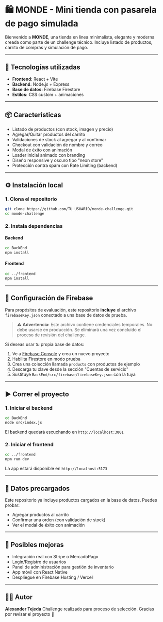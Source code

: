 # 🛍️ MONDE - Mini tienda con pasarela de pago simulada

Bienvenido a **MONDE**, una tienda en línea minimalista, elegante y moderna creada como parte de un challenge técnico. Incluye listado de productos, carrito de compras y simulación de pago.

---

## 🚀 Tecnologías utilizadas

* **Frontend:** React + Vite
* **Backend:** Node.js + Express
* **Base de datos:** Firebase Firestore
* **Estilos:** CSS custom + animaciones

---

## 📦 Características

* Listado de productos (con stock, imagen y precio)
* Agregar/Quitar productos del carrito
* Validaciones de stock al agregar y al confirmar
* Checkout con validación de nombre y correo
* Modal de éxito con animación
* Loader inicial animado con branding
* Diseño responsive y oscuro tipo "neon store"
* Protección contra spam con Rate Limiting (backend)

---

## ⚙️ Instalación local

### 1. Clona el repositorio

```bash
git clone https://github.com/TU_USUARIO/monde-challenge.git
cd monde-challenge
```

### 2. Instala dependencias

#### Backend

```bash
cd BackEnd
npm install
```

#### Frontend

```bash
cd ../frontend
npm install
```

---

## 🔐 Configuración de Firebase

Para propósitos de evaluación, este repositorio **incluye** el archivo `firebaseKey.json` conectado a una base de datos de prueba.

> ⚠️ **Advertencia:** Este archivo contiene credenciales temporales. No debe usarse en producción. Se eliminará una vez concluido el proceso de revisión del challenge.

Si deseas usar tu propia base de datos:

1. Ve a [Firebase Console](https://console.firebase.google.com) y crea un nuevo proyecto
2. Habilita Firestore en modo prueba
3. Crea una colección llamada `products` con productos de ejemplo
4. Descarga tu clave desde la sección "Cuentas de servicio"
5. Sustituye `BackEnd/src/firebase/firebaseKey.json` con la tuya

---

## ▶️ Correr el proyecto

### 1. Iniciar el backend

```bash
cd BackEnd
node src/index.js
```

El backend quedará escuchando en `http://localhost:3001`

### 2. Iniciar el frontend

```bash
cd ../frontend
npm run dev
```

La app estará disponible en `http://localhost:5173`

---

## 🧪 Datos precargados

Este repositorio ya incluye productos cargados en la base de datos. Puedes probar:

* Agregar productos al carrito
* Confirmar una orden (con validación de stock)
* Ver el modal de éxito con animación

---

## 🧼 Posibles mejoras

* Integración real con Stripe o MercadoPago
* Login/Registro de usuarios
* Panel de administración para gestión de inventario
* App móvil con React Native
* Despliegue en Firebase Hosting / Vercel

---

## 👨‍💻 Autor

**Alexander Tejeda**
Challenge realizado para proceso de selección.
Gracias por revisar el proyecto 🙌
